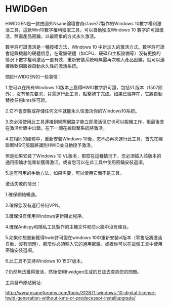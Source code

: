 # HWIDGen
HWIDGEN是一款由國外Nsane論壇會員s1ave77製作的Windows 10數字權利激活工具，這款Win10數字權利獲取工具，可以自動獲取Windows 10 數字許可證激活，無需產品密鑰，以最簡單的方式永久激活。

數字許可證激活是一種授權方法，Windows 10 中新加入的激活方式。數字許可證會記錄機器的硬體信息，在電腦硬體（如CPU、硬碟和主板設備等）沒有更換的情況下數字權利激活一直有效，重新安裝系統時無需再次輸入產品密鑰，就可以連接微軟伺服器自動永久性的激活系統。

關於HWIDGEN的一些事情：

1.您可以在所有Windows 10版本上獲得HWID數字許可證，包括VL版本（1507除外），沒有預先要求，只需運行此工具，點擊補丁完成。如果已經存在，它將自動替換任何kms許可證。

2.它不會安裝或存儲任何文件就能永久性激活你的Windows10系統。

3.您必須使用此工具連接到網際網路才能立即激活但它也可以脫機工作，但最後會在激活步驟中出錯。在下一個在線聯繫系統將激活。

4.在相同的硬體中，重新安裝Windows 10後，您不必再次運行此工具，首先在線聯繫MS伺服器將識別HWID並自動授予激活。

但是如果安裝了Windows 10 VL版本，那麼在這種情況下，您必須插入該版本的通用密鑰才能重新獲得激活。或者您可以在此工具中使用密鑰安裝選項。

5.還有可用的手動方法，如果需要，可以使用它而不是工具。

激活失敗的情況：

1.確保網絡暢通。

2.確保您沒有運行任何VPN。

3.確保沒有使用Windows更新阻止程序。

4.確保Antispy和隱私工具製作的主機文件和防火牆中沒有條目。

5.如果你想重新獲得hwid許可證在windows 10中重新安裝vl版本（零售版將激活自動，沒有問題），那麼你必須輸入它的通用密鑰，或者你可以在這個工具中使用密鑰安裝選項。

6.此工具不支持Windows 10 1507版本。

7.仍然無法獲得激活，然後使用hwidgen生成的日誌去查詢您的問題。



工具發布原貼網址:

http://www.nsaneforums.com/topic/312871-windows-10-digital-license-hwid-generation-without-kms-or-predecessor-installupgrade/
